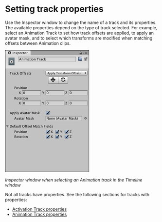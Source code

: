 # Setting track properties

Use the Inspector window to change the name of a track and its properties. The available properties depend on the type of track selected. For example, select an Animation Track to set how track offsets are applied, to apply an avatar mask, and to select which transforms are modified when matching offsets between Animation clips.

![Inspector window when selecting an Animation track in the Timeline window](images/timeline_inspector_animation_track.png)

_Inspector window when selecting an Animation track in the Timeline window_

Not all tracks have properties. See the following sections for tracks with properties:

* [Activation Track properties](insp_trk_act.md)
* [Animation Track properties](insp_trk_anim.md)

